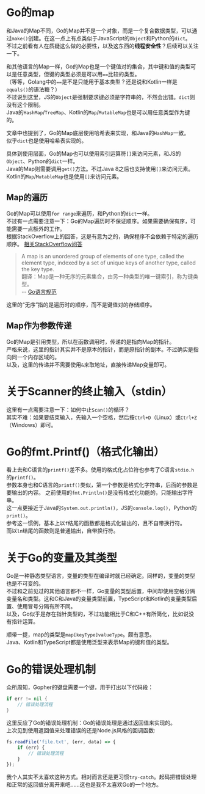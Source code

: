 # Go的map
和Java的Map<T>不同，Go的Map并不是一个对象，而是一个复合数据类型，可以通过`make()`创建。在这一点上有点类似于JavaScript的`Object`和Python的`dict`。  
不过之前看有人在质疑这么做的必要性，以及这东西的**线程安全性**？后续可以关注一下。  

和其他语言的Map一样，Go的Map也是一个键值对的集合，其中键和值的类型可以是任意类型，但键的类型必须是可以用`==`比较的类型。  
（等等，Golang中的`==`是不是只能用于基本类型？还是说和Kotlin一样是`equals()`的语法糖？）  
不过说到这里，JS的`Object`是强制要求键必须是字符串的，不然会出错。`dict`则没有这个限制。  
Java的`HashMap`/`TreeMap`、Kotlin的`Map`/`MutableMap`也是可以用任意类型作为键的。  

文章中也提到了，Go的Map底层使用哈希表来实现，和Java的`HashMap`一致。  
似乎`dict`也是使用哈希表实现的。

具体到使用层面，Go的Map也可以使用索引运算符`[]`来访问元素，和JS的`Object`、Python的`dict`一样。  
Java的Map则需要调用`get()`方法。不过Java 8之后也支持使用`[]`来访问元素。  
Kotlin的`Map`/`MutableMap`也是使用`[]`来访问元素。

## Map的遍历
Go的Map可以使用`for range`来遍历，和Python的`dict`一样。  
不过有一点需要注意一下：Go的Map遍历时不保证顺序。如果需要确保有序，可能需要一点额外的工作。  
根据StackOverflow上的回答，这是有意为之的，确保程序不会依赖于特定的遍历顺序。
[相关StackOverflow问答](https://stackoverflow.com/questions/11853396/google-go-lang-assignment-order)
> A map is an unordered group of elements of one type, called the element type, indexed by a set of unique keys of another type, called the key type.  
> 翻译：Map是一种无序的元素集合，由另一种类型的唯一键索引，称为键类型。  
> -- [Go语言规范](https://golang.org/ref/spec#Map_types)  

这里的“无序”指的是遍历时的顺序，而不是键值对的存储顺序。

## Map作为参数传递
Go的Map是引用类型，所以在函数调用时，传递的是指向Map的指针。  
严格来说，这里的指针其实并不是原本的指针，而是原指针的副本。不过确实是指向同一个内存区域的。  
以及，这里的传递并不需要使用`&`来取地址，直接传递Map变量即可。

# 关于Scanner的终止输入（stdin）
这里有一点需要注意一下：如何中止`Scan()`的循环？  
其实不难：如果要结束输入，先输入一个空格，然后按`Ctrl+D`（Linux）或`Ctrl+Z`（Windows）即可。

# Go的fmt.Printf()（格式化输出）
看上去和C语言的`printf()`差不多。使用的格式化占位符也参考了C语言`stdio.h`的`printf()`。  
参数本身也和C语言的`printf()`类似，第一个参数是格式化字符串，后面的参数是要输出的内容。
之前使用的`fmt.Println()`是没有格式化功能的，只能输出字符串。  
这一点更接近于Java的`System.out.println()`，JS的`console.log()`，Python的`print()`。  
参考这一惯例，基本上以`f`结尾的函数都是格式化输出的，且不自带换行符。  
而以`ln`结尾的函数则是普通输出，自带换行符。  

# 关于Go的变量及其类型
Go是一种静态类型语言，变量的类型在编译时就已经确定。同样的，变量的类型也是不可变的。  
不过和之前见过的其他语言都不一样，Go变量的类型后置，中间却使用空格分隔变量名和类型。这和C和Java的变量类型前置，TypeScript和Kotlin的变量类型后置、使用冒号分隔有所不同。  
以及，Go似乎是存在指针类型的，不过功能相比于C和C++有所简化，比如说没有指针运算。  

顺带一提，map的类型是`map[keyType]valueType`。颇有意思。  
Java、Kotlin和TypeScript都是使用泛型来表示Map的键和值的类型。

# Go的错误处理机制
众所周知，Gopher的键盘需要一个键，用于打出以下代码段：
```go
if err != nil {
    // 错误处理流程
}
```
这里反应了Go的错误处理机制：Go的错误处理是通过返回值来实现的。  
上次见到使用返回值来处理错误的还是Node.js风格的回调函数:
```javascript
fs.readFile('file.txt', (err, data) => {
    if (err) {
        // 错误处理流程
    }
});
```
我个人其实不太喜欢这种方式。相对而言还是更习惯`try-catch`。起码把错误处理和正常的返回值分离开来吧……这也是我不太喜欢Go的一个地方。